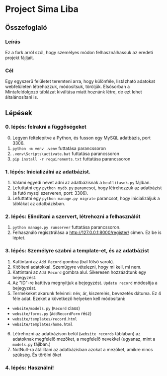 # Project Sima Liba
## Összefoglaló
### Leírás
Ez a fork arról szól, hogy személyes módon felhasználhassuk az eredeti projekt fájljait.

### Cél
Egy egyszerű felületet teremteni arra, hogy különféle, listázható adatokat webfelületen létrehozzuk, módosítsuk, töröljük.
Elsősorban a Mintafeldolgozó táblázat kiváltása miatt hoznánk létre, de ezt lehet általánosítani is.

## Lépések
### 0. lépés: felrakni a függőségeket
0. Legyen feltelepítve a Python, és fusson egy MySQL adatbázis, port 3306.
1. `python -m venv .venv` futtatása parancssoron
2. `.venv\Scripts\activate.bat` futtatása parancssoron
3. `pip install -r requirements.txt` futtatása parancssoron

### 1. lépés: Inicializálni az adatbázist.
1. Valami egyedi nevet adni az adatbázisnak a `beallitasok.py` fájlban.
2. Lefuttatni egy `python mydb.py` parancsot, hogy létrehozzuk az adatbázist (a futó mysql szerveren, port: 3306).
3. Lefuttatni egy `python manage.py migrate` parancsot, hogy inicializáljuk a táblákat az adatbázisban.

### 2. lépés: Elindítani a szervert, létrehozni a felhasználót
1. `python manage.py runserver` futtatása parancssoron.
2. Felhasználó regisztrálása a http://127.0.0.1:8000/register/ címen. Ez be is léptet.

### 3. lépés: Személyre szabni a template-et, és az adatbázist
1. Kattintani az `Add Record` gombra (bal fölső sarok).
2. Kitölteni adatokkal. Szemügyre vételezni, hogy mi kell, mi nem.
3. Kattintani az `Add Record` gombra alul. Sikeresen hozzáadtunk egy bejegyzést.
4. Az "ID"-re kattitva megnyitjuk a bejegyzést. `Update record` módosítja a bejegyzést.
5. Termékeket akarunk felvinni: név, ár, kiszerelés, bevezetés dátuma. Ez 4 féle adat.
Ezeket a következő helyeken kell módosítani: 
- `website/models.py` (`Record` class)
- `website/forms.py` (`AddRecordForm` rész)
- `website/templates/record.html`
- `website/templates/home.html`
6. Létrehozni az adatbázison belül (`website_records` táblában) az adatoknak megfelelő mezőket, a megfelelő nevekkel (ugyanaz, mint a `models.py` fájlban.)
7. NotNull-ra átállítani az adatbázisban azokat a mezőket, amikre nincs szükség. És törölni őket

### 4. lépés: Használni!

